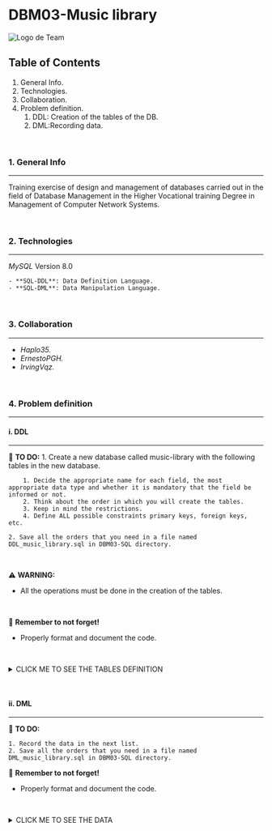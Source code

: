 # DBM03-Music library

![Logo de Team](https://github.com/ana-polo/DBM03-music-library/blob/main/DBM.gif "Team logo")

## Table of Contents

1. General Info.
2. Technologies.
3. Collaboration.
4. Problem definition.
    1. DDL: Creation of the tables of the DB.
    2. DML:Recording data.

&nbsp;

### 1. General Info

***

Training exercise of design and management of databases carried out in the field of Database Management in the Higher Vocational training Degree in Management of Computer Network Systems.

&nbsp;

### 2. Technologies

***

*MySQL* Version 8.0

    - **SQL-DDL**: Data Definition Language.
    - **SQL-DML**: Data Manipulation Language.

&nbsp;

### 3. Collaboration

***

- *Haplo35.*
- *ErnestoPGH.*
- *IrvingVqz.*

&nbsp;

### 4. Problem definition

***

#### i. DDL

***

📝 **TO DO:**
    1. Create a new database called music-library with the following tables in the new database.

        1. Decide the appropriate name for each field, the most appropriate data type and whether it is mandatory that the field be informed or not.
        2. Think about the order in which you will create the tables. 
        3. Keep in mind the restrictions. 
        4. Define ALL possible constraints primary keys, foreign keys, etc.
   
    2. Save all the orders that you need in a file named DDL_music_library.sql in DBM03-SQL directory.

&nbsp;

⚠️ **WARNING:**

- All the operations must be done in the creation of the tables.

&nbsp;

👀 **Remember to not forget!**

- Properly format and document the code.

&nbsp;

<details>
    <summary>CLICK ME TO SEE THE TABLES DEFINITION</summary>

&nbsp;

##### MUSIC

    -  NIF. IDENTIFIER.
    -  Name

##### THEME

    -  Identifier
    -  Title
    -  Duration

##### CLUB

    -  Identifier
    -  Name
    -  Headquarter
    -  Group

##### COMPANY

    -  Identifier
    -  Name
    -  Adress
    -  Fax
    -  Phone. With out the international prefix, we assume it only have one.

##### ALBUM

    -  Identifier
    -  Name
    -  Publish_date
    -  Company
    -  Group

##### THEME_ALBUM

    -  Theme
    -  Album

##### MUSIC_GROUP

    -  Identifier
    -  Name
    -  Date of creation
    -  Country

##### MUSIC_MUSIC_GROUP

    -  Music
    -  Group
    -  Role in the group

</details>

&nbsp;
&nbsp;

#### ii. DML

***

📝 **TO DO:**

    1. Record the data in the next list.   
    2. Save all the orders that you need in a file named DML_music_library.sql in DBM03-SQL directory.

👀 **Remember to not forget!**

- Properly format and document the code.

&nbsp;

<details>
    <summary>CLICK ME TO SEE THE DATA</summary>

&nbsp;

##### MUSIC

    1111111111 ;  Adrian Lee  
    1111111112 ;  Adam Clayton  
    1111111113 ;  Bono  
    1111111114 ;  C. Burchill  
    1111114444 ;  Carlos Torero  
    2345678444 ;  Edge  
    3232456547 ;  Phil Collins  
    3333567898 ;  Santiago Auserón  
    3454677777 ;  Jim Kerr  
    4444444444 ;  Larry Jr.Mullen  
    4454321111 ;  Luis Auserón  
    5454532222 ;  Paul Young  
    5555678976 ;  Enrique Sierra  
    5556787777 ;  J.L. Giménez  
    5656378999 ;  Soledad Giménez  
    6666667885 ;  Nacho Maño  
    7654323234 ;  P. van Hooke  
    7876543428 ;  Tony Banks  
    8884566666 ;  M. Rutherford

##### THEME

    1  ;  20th Century Promise ;  4  
    2  ;  37 grados            ;  4  
    3  ;  4th of July          ;  3  
    4  ;  7 Deadly Sins        ;  6  
    5  ;  A cara o cruz        ;  5  
    6  ;  A sort of homecoming ;  3  
    7  ;  Afterglow            ;  4  
    8  ;  Al atardecer         ;  4  
    9  ;  Al sur               ;  3  
    10 ;  Alive And Kicking    ;  4  
    11 ;  All The things She.. ;  4  
    12 ;  Alma de blues        ;  4  
    13 ;  And The Band ...     ;  4  
    14 ;  Andas junto a mí     ;  3  
    15 ;  Annabel Lee          ;  3  
    16 ;  Anything she does    ;  3  
    17 ;  Artitoestoy          ;  4  
    18 ;  Asoma el llanto      ;  3  
    19 ;  Babyface             ;  4  
    20 ;  Bad                  ;  2  
    21 ;  Barbara del campo    ;  4  
    22 ;  Beautiful day        ;  5  
    23 ;  Before               ;  4  
    24 ;  Black and blue       ;  3  
    25 ;  Blame                ;  4  
    26 ;  Book of Brilliant... ;  5  
    27 ;  Brazilian            ;  4  
    28 ;  Cada historia        ;  3  
    29 ;  Cant dance           ;  4  
    30 ;  Careful In Career    ;  4  
    31 ;  Carpet crawlers      ;  4  
    32 ;  Cinema show          ;  5  
    33 ;  Come A Long Way      ;  2  
    34 ;  Cómo hemos cambiado  ;  3  
    35 ;  Criminal World       ;  5  
    36 ;  Cuando quiero sol    ;  5  
    37 ;  Daddys Goma pay for  ;  5  
    38 ;  Dance on a volcano   ;  4  
    39 ;  De puntillas         ;  3  
    40 ;  De sol a sol         ;  4  
    41 ;  Dirty day            ;  5  
    42 ;  Domino               ;  5  
    43 ;  Dont                 ;  4  
    44 ;  Dreaming while ...   ;  4  
    45 ;  Driving the last...  ;  4  
    46 ;  E.de C. instrumental ;  3  
    47 ;  East At Easter       ;  4  
    48 ;  El canto del gallo   ;  5  
    49 ;  El hombre de papel   ;  2  
    50 ;  El nadador           ;  3  
    51 ;  Elvis Presley & USA  ;  3 

##### COMPANY

    001 ;  Island     ;  67 ;  JB St.  ;       78782222 ;       72724444  
    002 ;  ARIOLA     ;  Aragón 204    ;      913667889 ;      913667890  
    003 ;  WEA        ;  L Hoyos 42    ;      932401212 ;      932401213  
    004 ;  Virgin     ;  2 ; 23th St.  ;       20812445 ;       20812446  
    005 ;  ATLANTIC   ;  12 ;  E St.   ;        5481223 ;        5482312  
    006 ;  PoliDiscos ;  Camí de Vera  ;        3870001 ;        3870000  
    007 ;  PoliDiscos ;  Polynesia St. ;      942380540 ;      942380522

##### MUSIC_GROUP

    001 ;  U2                   ;  1977-01-01 ;  United Kingdown  
    002 ;  Simple Minds         ;  1979-02-09 ;  United Kingdown 
    003 ;  Mike + The Mechanics ;  1988-04-06 ;  United Kingdown
    004 ;  Genesis              ;  1975-10-10 ;  United Kingdown
    005 ;  Presuntos Implicados ;  1985-11-01 ;  Spain  
    006 ;  Radio Futura         ;  1980-01-07 ;  Spain

##### CLUB

    001 ;  Zoomanía        ;  33, Abbey Road       ;  001  
    002 ;  u2foryou        ;  23, 11th Street      ;  001  
    003 ;  Ché U2          ;  C/ Almussafes 59     ;  001  
    004 ;  Troglominds     ;  C/ Lepe 22           ;  002  
    005 ;  Mentes Fuertes  ;  Ramón y Cajal 14     ;  002  
    006 ;  The best mind   ;  24,   Homeround      ;  002  
    007 ;  Genefans        ;  C/ Visitación 34     ;  004  
    008 ;  Fanaticgens     ;  Av. H. Dominicos 155 ;  004  
    009 ;  Futuristas      ;  C/Alboraya 10        ;  006  
    010 ;  Machines        ;  Calle 3,  Lab 3      ;  003  
    011 ;  Jardín Botánico ;  203, Valencia 46004  ;  006  
    012 ;  Bonoculture     ;  12, East Av.         ;  001  
    013 ;  Waterfront      ;  C/Martín Blas 22     ;  002  
    014 ;  FanMike         ;  Beverly Hills 90210  ;  003  
    015 ;  Presuntos       ;  C/ Albacete 12       ;  005  
    016 ;  Implicado       ;  Torrejón de Ardoz 12 ;  005  
    017 ;  Los Culpables   ;  C/ Maria Cristina 67 ;  005 

##### ALBUM

    001 ;  October              ;  1981-10-12 ;  001 ;  001  
    002 ;  Zooropa              ;  1994-08-10 ;  001 ;  001  
    003 ;  The unforgettable fi ;  1983-03-07 ;  001 ;  001  
    004 ;  Achtung baby         ;  1991-12-09 ;  001 ;  001  
    005 ;  Once upon a time     ;  1985-10-10 ;  004 ;  002  
    006 ;  Good news F.N. world ;  1995-11-12 ;  004 ;  002  
    007 ;  Sparkle in the rain  ;  1984-03-03 ;  004 ;  002  
    008 ;  Sister feelings call ;  1981-03-04 ;  004 ;  002  
    009 ;  Living years         ;  1988-04-02 ;  005 ;  003  
    010 ;  Word of mouth        ;  1991-05-07 ;  005 ;  003  
    011 ;  We cant dance        ;  1991-02-02 ;  005 ;  004  
    012 ;  Invisible touch      ;  1986-03-03 ;  005 ;  004  
    013 ;  Seconds out          ;  1986-08-08 ;  005 ;  004  
    014 ;  De sol a sol         ;  1987-01-08 ;  003 ;  005  
    015 ;  Ser de agua          ;  1991-02-05 ;  003 ;  005  
    016 ;  Alma de blues        ;  1989-02-03 ;  003 ;  005  
    017 ;  La ley del desierto  ;  1984-03-02 ;  002 ;  006  
    018 ;  La canción de JPerro ;  1987-04-03 ;  002 ;  006

##### THEME_ALBUM

    19 ;  002  
    37 ;  002  
    41 ;  002  
    3  ;  003  
    6  ;  003  
    20 ;  003  
    51 ;  003  
    17 ;  004  
    10 ;  005  
    11 ;  005  
    33 ;  005  
    4  ;  006  
    13 ;  006  
    35 ;  006  
    26 ;  007  
    47 ;  007  
    1  ;  008  
    30 ;  008  
    22 ;  009  
    24 ;  009  
    25 ;  009  
    43 ;  009  
    23 ;  010  
    29 ;  011  
    44 ;  011  
    45 ;  011  
    16 ;  012  
    27 ;  012  
    42 ;  012  
    7  ;  013  
    31 ;  013  
    32 ;  013  
    38 ;  013  
    9  ;  014  
    40 ;  014  
    8  ;  015  
    14 ;  015  
    21 ;  015  
    34 ;  015  
    36 ;  015  
    39 ;  015  
    12 ;  016  
    18 ;  016  
    28 ;  016  
    46 ;  017  
    50 ;  017  
    2  ;  018  
    5  ;  018  
    15 ;  018  
    48 ;  018  
    49 ;  018 

##### MUSIC_MUSIC_GROUP

    1111111111 ;  003 ;  keyboard  
    1111111112 ;  001 ;  bass  
    1111111113 ;  001 ;  voice  
    1111111114 ;  002 ;  guitar  
    1111114444 ;  006 ;  drums  
    2345678444 ;  001 ;  guitar  
    3232456547 ;  004 ;  voice
    3333567898 ;  006 ;  voice
    3454677777 ;  002 ;  voice
    4444444444 ;  001 ;  drums  
    4454321111 ;  006 ;  bass  
    5454532222 ;  003 ;  voice  
    5555678976 ;  006 ;  guitar  
    5556787777 ;  005 ;  guitar  
    5656378999 ;  005 ;  voice  
    6666667885 ;  005 ;  bass  
    7654323234 ;  003 ;  drums  
    7876543428 ;  004 ;  keyboard  
    8884566666 ;  003 ;  bass  
    8884566666 ;  004 ;  bass

</details>
